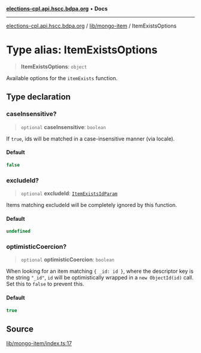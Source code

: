 [**elections-cpl.api.hscc.bdpa.org**](../../../README.md) • **Docs**

***

[elections-cpl.api.hscc.bdpa.org](../../../README.md) / [lib/mongo-item](../README.md) / ItemExistsOptions

# Type alias: ItemExistsOptions

> **ItemExistsOptions**: `object`

Available options for the `itemExists` function.

## Type declaration

### caseInsensitive?

> `optional` **caseInsensitive**: `boolean`

If `true`, ids will be matched in a case-insensitive manner (via locale).

#### Default

```ts
false
```

### excludeId?

> `optional` **excludeId**: [`ItemExistsIdParam`](ItemExistsIdParam.md)

Items matching excludeId will be completely ignored by this function.

#### Default

```ts
undefined
```

### optimisticCoercion?

> `optional` **optimisticCoercion**: `boolean`

When looking for an item matching `{ _id: id }`, where the descriptor key
is the string `"_id"`, `id` will be optimistically wrapped in a `new
ObjectId(id)` call. Set this to `false` to prevent this.

#### Default

```ts
true
```

## Source

[lib/mongo-item/index.ts:17](https://github.com/nhscc/elections_cpl.api.hscc.bdpa.org/blob/46ed5b306a3fd199be2bd28706c3da03542c6da3/lib/mongo-item/index.ts#L17)
